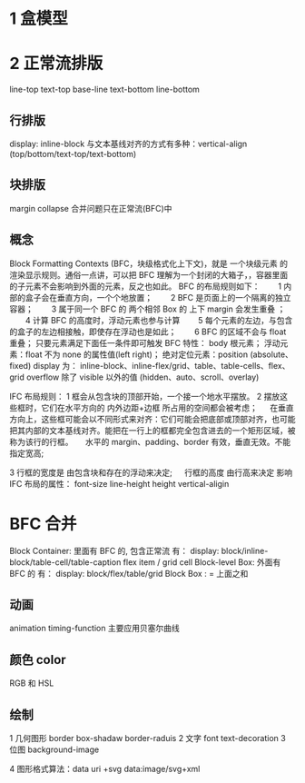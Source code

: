<!--
 * @Description: css2
 * @Autor: lida
 * @Date: 2020-11-27 13:57:18
 * @LastEditors: lida
 * @LastEditTime: 2021-02-24 10:53:27
 * @FilePath: \Frontend-07-Template\Week12\README.md
-->

# 1 盒模型

# 2 正常流排版

line-top
text-top
base-line
text-bottom
line-bottom

## 行排版

display: inline-block 与文本基线对齐的方式有多种：vertical-align (top/bottom/text-top/text-bottom)

## 块排版

margin collapse 合并问题只在正常流(BFC)中

## 概念

Block Formatting Contexts (BFC，块级格式化上下文)，就是 一个块级元素 的渲染显示规则。通俗一点讲，可以把 BFC 理解为一个封闭的大箱子，，容器里面的子元素不会影响到外面的元素，反之也如此。
BFC 的布局规则如下：
  1 内部的盒子会在垂直方向，一个个地放置；
  2 BFC 是页面上的一个隔离的独立容器；
  3 属于同一个 BFC 的 两个相邻 Box 的 上下 margin 会发生重叠 ；
  4 计算 BFC 的高度时，浮动元素也参与计算
  5 每个元素的左边，与包含的盒子的左边相接触，即使存在浮动也是如此；
  6 BFC 的区域不会与 float 重叠；
只要元素满足下面任一条件即可触发 BFC 特性：
body 根元素；
浮动元素：float 不为 none 的属性值(left right)；
绝对定位元素：position (absolute、fixed)
display 为： inline-block、inline-flex/grid、table、table-cells、flex、grid
overflow 除了 visible 以外的值 (hidden、auto、scroll、overlay)

IFC 布局规则：
1 框会从包含块的顶部开始，一个接一个地水平摆放。
2 摆放这些框时，它们在水平方向的 内外边距+边框 所占用的空间都会被考虑；
  在垂直方向上，这些框可能会以不同形式来对齐：它们可能会把底部或顶部对齐，也可能把其内部的文本基线对齐。能把在一行上的框都完全包含进去的一个矩形区域，被称为该行的行框。
  水平的 margin、padding、border 有效，垂直无效。不能指定宽高;

3 行框的宽度是 由包含块和存在的浮动来决定;
  行框的高度 由行高来决定
影响 IFC 布局的属性：
font-size
line-height
height
vertical-aligin

# BFC 合并

Block Container: 里面有 BFC 的, 包含正常流
有：
display: block/inline-block/table-cell/table-caption
flex item / grid cell
Block-level Box: 外面有 BFC 的
有：
display: block/flex/table/grid
Block Box : = 上面之和

## 动画

animation timing-function 主要应用贝塞尔曲线

## 颜色 color

RGB 和 HSL

## 绘制

1 几何图形
border box-shadaw border-raduis
2 文字
font text-decoration
3 位图
background-image

4 图形格式算法：data uri +svg
data:image/svg+xml
